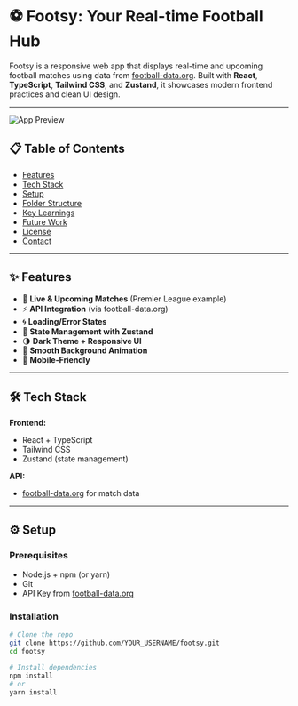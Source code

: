 # ⚽️ Footsy: Your Real-time Football Hub

Footsy is a responsive web app that displays real-time and upcoming football matches using data from [football-data.org](https://www.football-data.org/). Built with **React**, **TypeScript**, **Tailwind CSS**, and **Zustand**, it showcases modern frontend practices and clean UI design.

---
![App Preview](public/Footsy.png)


## 📋 Table of Contents

- [Features](#features)
- [Tech Stack](#tech-stack)
- [Setup](#setup)
- [Folder Structure](#folder-structure)
- [Key Learnings](#key-learnings)
- [Future Work](#future-work)
- [License](#license)
- [Contact](#contact)

---

## ✨ Features

- 📆 **Live & Upcoming Matches** (Premier League example)
- ⚡ **API Integration** (via football-data.org)
- 🌀 **Loading/Error States**
- 🧠 **State Management with Zustand**
- 🌗 **Dark Theme + Responsive UI**
- 🎨 **Smooth Background Animation**
- 📱 **Mobile-Friendly**

---

## 🛠 Tech Stack

**Frontend:**  
- React + TypeScript  
- Tailwind CSS  
- Zustand (state management)

**API:**  
- [football-data.org](https://www.football-data.org/) for match data

---

## ⚙️ Setup

### Prerequisites
- Node.js + npm (or yarn)
- Git
- API Key from [football-data.org](https://www.football-data.org/)

### Installation

```bash
# Clone the repo
git clone https://github.com/YOUR_USERNAME/footsy.git
cd footsy

# Install dependencies
npm install
# or
yarn install
